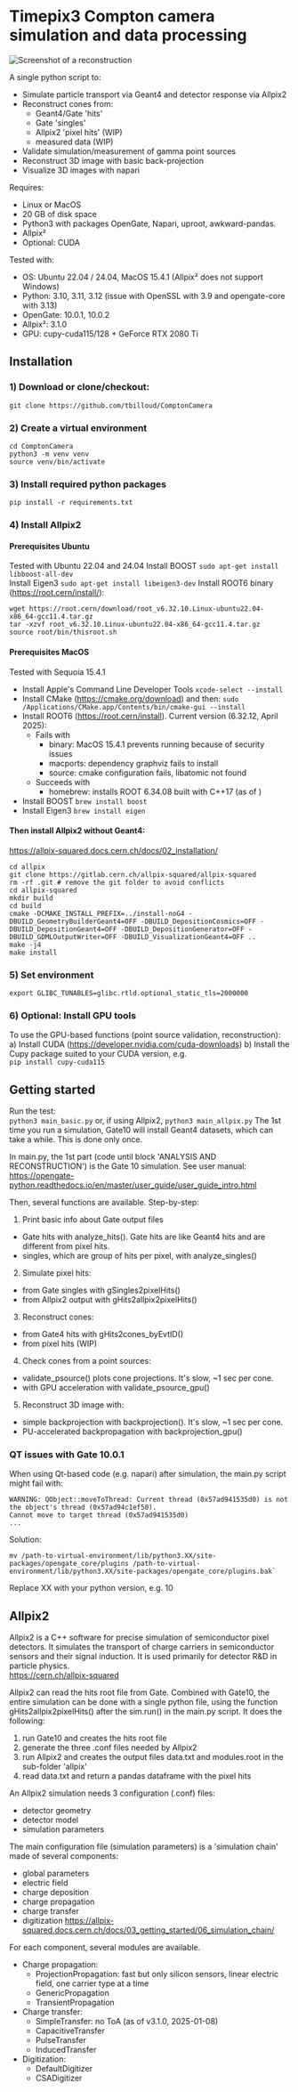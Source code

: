 # Timepix3 Compton camera simulation and data processing

![Screenshot of a reconstruction](doc/img.png)

A single python script to:
- Simulate particle transport via Geant4 and detector response via Allpix2
- Reconstruct cones from:
  - Geant4/Gate 'hits'
  - Gate 'singles'
  - Allpix2 'pixel hits' (WIP)
  - measured data (WIP)
- Validate simulation/measurement of gamma point sources
- Reconstruct 3D image with basic back-projection
- Visualize 3D images with napari

Requires:
- Linux or MacOS
- 20 GB of disk space
- Python3 with packages OpenGate, Napari, uproot, awkward-pandas.
- Allpix²
- Optional: CUDA

Tested with:
- OS: Ubuntu 22.04 / 24.04, MacOS 15.4.1 (Allpix² does not support Windows)
- Python: 3.10, 3.11, 3.12 (issue with OpenSSL with 3.9 and opengate-core with 3.13)
- OpenGate: 10.0.1, 10.0.2
- Allpix²: 3.1.0
- GPU: cupy-cuda115/128 + GeForce RTX 2080 Ti

## Installation

### 1) Download or clone/checkout: 
```
git clone https://github.com/tbilloud/ComptonCamera
```

### 2) Create a virtual environment
```
cd ComptonCamera
python3 -m venv venv
source venv/bin/activate
```

### 3) Install required python packages
`pip install -r requirements.txt`  

### 4) Install Allpix2
 
#### Prerequisites Ubuntu 
Tested with Ubuntu 22.04 and 24.04
Install BOOST `sudo apt-get install libboost-all-dev`  
Install Eigen3 `sudo apt-get install libeigen3-dev`
Install ROOT6 binary (https://root.cern/install/):  
```
wget https://root.cern/download/root_v6.32.10.Linux-ubuntu22.04-x86_64-gcc11.4.tar.gz
tar -xzvf root_v6.32.10.Linux-ubuntu22.04-x86_64-gcc11.4.tar.gz
source root/bin/thisroot.sh
```

#### Prerequisites MacOS 
Tested with Sequoia 15.4.1
- Install Apple's Command Line Developer Tools `xcode-select --install`
- Install CMake (https://cmake.org/download) and then:
`sudo /Applications/CMake.app/Contents/bin/cmake-gui --install`
- Install ROOT6 (https://root.cern/install). Current version (6.32.12, April 2025):
  - Fails with
    - binary: MacOS 15.4.1 prevents running because of security issues 
    - macports: dependency graphviz fails to install 
    - source: cmake configuration fails, libatomic not found
  - Succeeds with
    - homebrew: installs ROOT 6.34.08 built with C++17 (as of )
- Install BOOST `brew install boost`
- Install Eigen3 `brew install eigen`

#### Then install Allpix2 without Geant4:  
https://allpix-squared.docs.cern.ch/docs/02_installation/  
```
cd allpix
git clone https://gitlab.cern.ch/allpix-squared/allpix-squared
rm -rf .git # remove the git folder to avoid conflicts
cd allpix-squared
mkdir build
cd build
cmake -DCMAKE_INSTALL_PREFIX=../install-noG4 -DBUILD_GeometryBuilderGeant4=OFF -DBUILD_DepositionCosmics=OFF -DBUILD_DepositionGeant4=OFF -DBUILD_DepositionGenerator=OFF -DBUILD_GDMLOutputWriter=OFF -DBUILD_VisualizationGeant4=OFF ..
make -j4
make install
```

### 5) Set environment
```
export GLIBC_TUNABLES=glibc.rtld.optional_static_tls=2000000
```

### 6) Optional: Install GPU tools
To use the GPU-based functions (point source validation, reconstruction):
a) Install CUDA (https://developer.nvidia.com/cuda-downloads)
b) Install the Cupy package suited to your CUDA version, e.g.  
`pip install cupy-cuda115`

## Getting started
Run the test:  
`python3 main_basic.py`  or, if using Allpix2, `python3 main_allpix.py`
The 1st time you run a simulation, Gate10 will install Geant4 datasets, which can take a while. This is done only once.

In main.py, the 1st part (code until block 'ANALYSIS AND RECONSTRUCTION') is the Gate 10 simulation. See user manual:  
https://opengate-python.readthedocs.io/en/master/user_guide/user_guide_intro.html

Then, several functions are available. Step-by-step:
1) Print basic info about Gate output files 
- Gate hits with analyze_hits(). Gate hits are like Geant4 hits and are different from pixel hits.
- singles, which are group of hits per pixel, with analyze_singles()
2) Simulate pixel hits:
- from Gate singles with gSingles2pixelHits()
- from Allpix2 output with gHits2allpix2pixelHits()
3) Reconstruct cones:
- from Gate4 hits with gHits2cones_byEvtID()
- from pixel hits (WIP)
4) Check cones from a point sources:
- validate_psource() plots cone projections. It's slow, ~1 sec per cone.
- with GPU acceleration with validate_psource_gpu()
5) Reconstruct 3D image with:
- simple backprojection with backprojection(). It's slow, ~1 sec per cone.
- PU-accelerated backpropagation with backprojection_gpu()

### QT issues with Gate 10.0.1
When using Qt-based code (e.g. napari) after simulation, the main.py script might fail with:
```
WARNING: QObject::moveToThread: Current thread (0x57ad941535d0) is not the object's thread (0x57ad94c1ef50).
Cannot move to target thread (0x57ad941535d0)
...
```

Solution:
```
mv /path-to-virtual-environment/lib/python3.XX/site-packages/opengate_core/plugins /path-to-virtual-environment/lib/python3.XX/site-packages/opengate_core/plugins.bak`
```
Replace XX with your python version, e.g. 10

## Allpix2

Allpix2 is a C++ software for precise simulation of semiconductor pixel detectors.
It simulates the transport of charge carriers in semiconductor sensors and their signal induction.
It is used primarily for detector R&D in particle physics.  
https://cern.ch/allpix-squared


Allpix2 can read the hits root file from Gate.
Combined with Gate10, the entire simulation can be done with a single python file, using the function
gHits2allpix2pixelHits() after the sim.run() in the main.py script. It does the following:
1) run Gate10 and creates the hits root file
2) generate the three .conf files needed by Allpix2
3) run Allpix2 and creates the output files data.txt and modules.root in the sub-folder 'allpix'
4) read data.txt and return a pandas dataframe with the pixel hits

An Allpix2 simulation needs 3 configuration (.conf) files:
- detector geometry
- detector model
- simulation parameters

The main configuration file (simulation parameters) is a 'simulation chain' made of several components:
- global parameters
- electric field
- charge deposition
- charge propagation
- charge transfer
- digitization
https://allpix-squared.docs.cern.ch/docs/03_getting_started/06_simulation_chain/

For each component, several modules are available.
- Charge propagation:
  - ProjectionPropagation: fast but only silicon sensors, linear electric field, one carrier type at a time
  - GenericPropagation
  - TransientPropagation
- Charge transfer:
  - SimpleTransfer: no ToA (as of v3.1.0, 2025-01-08)
  - CapacitiveTransfer
  - PulseTransfer
  - InducedTransfer
- Digitization:
  - DefaultDigitizer
  - CSADigitizer


